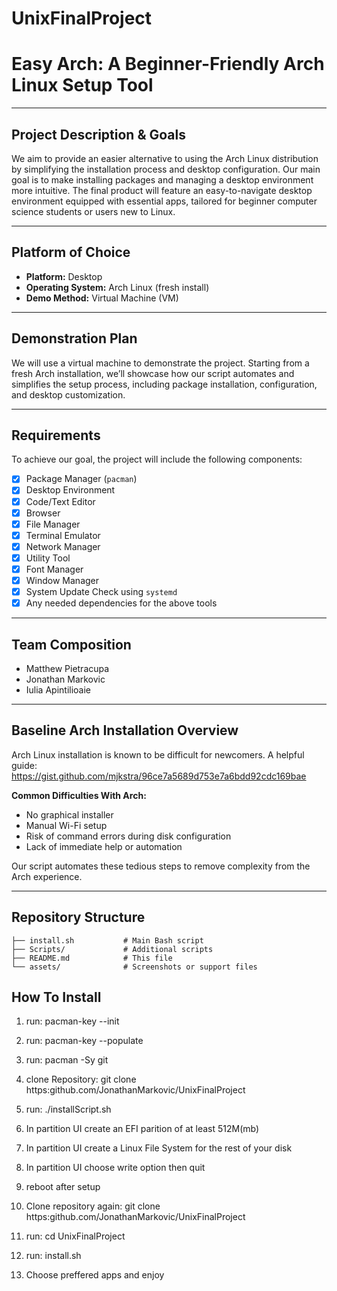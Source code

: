 # UnixFinalProject
# Easy Arch: A Beginner-Friendly Arch Linux Setup Tool

---

## Project Description & Goals

We aim to provide an easier alternative to using the Arch Linux distribution by simplifying the installation process and desktop configuration. Our main goal is to make installing packages and managing a desktop environment more intuitive. The final product will feature an easy-to-navigate desktop environment equipped with essential apps, tailored for beginner computer science students or users new to Linux.

---

## Platform of Choice

- **Platform:** Desktop
- **Operating System:** Arch Linux (fresh install)
- **Demo Method:** Virtual Machine (VM)

---

## Demonstration Plan

We will use a virtual machine to demonstrate the project. Starting from a fresh Arch installation, we’ll showcase how our script automates and simplifies the setup process, including package installation, configuration, and desktop customization.

---

## Requirements

To achieve our goal, the project will include the following components:

- [x] Package Manager (`pacman`)
- [x] Desktop Environment
- [x] Code/Text Editor
- [x] Browser
- [x] File Manager
- [x] Terminal Emulator
- [x] Network Manager
- [x] Utility Tool
- [x] Font Manager
- [x] Window Manager
- [x] System Update Check using `systemd`
- [x] Any needed dependencies for the above tools

---

## Team Composition

- Matthew Pietracupa  
- Jonathan Markovic  
- Iulia Apintilioaie

---

## Baseline Arch Installation Overview

Arch Linux installation is known to be difficult for newcomers. A helpful guide:  
https://gist.github.com/mjkstra/96ce7a5689d753e7a6bdd92cdc169bae

**Common Difficulties With Arch:**
- No graphical installer  
- Manual Wi-Fi setup  
- Risk of command errors during disk configuration  
- Lack of immediate help or automation

Our script automates these tedious steps to remove complexity from the Arch experience.

---

## Repository Structure

```plaintext
├── install.sh           # Main Bash script
├── Scripts/             # Additional scripts
├── README.md            # This file
└── assets/              # Screenshots or support files
```

## How To Install
1. run: pacman-key --init
2. run: pacman-key --populate
3. run: pacman -Sy git
4. clone Repository: git clone https:github.com/JonathanMarkovic/UnixFinalProject
5. run: ./installScript.sh
6. In partition UI create an EFI parition of at least 512M(mb)
7. In partition UI create a Linux File System for the rest of your disk
8. In partition UI choose write option then quit
9. reboot after setup

10. Clone repository again: git clone https:github.com/JonathanMarkovic/UnixFinalProject
11. run: cd UnixFinalProject
12. run: install.sh
13. Choose preffered apps and enjoy
